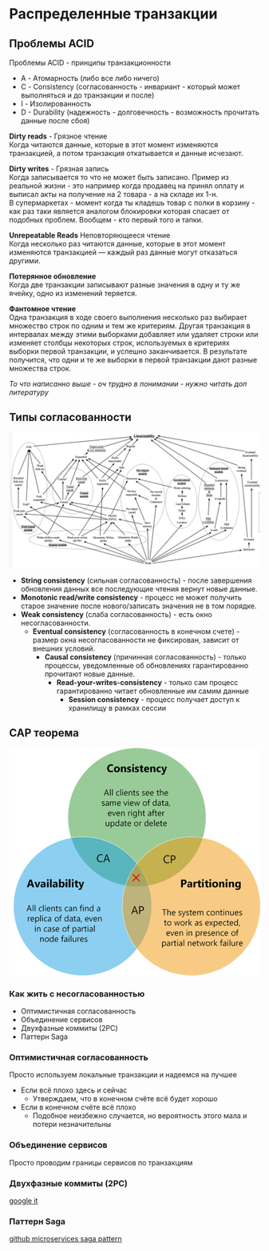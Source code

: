 # Распределенные транзакции
## Проблемы ACID
Проблемы ACID - принципы транзакционности
- A - Атомарность (либо все либо ничего)
- С - Consistency (согласованность - инвариант - который может выполняться и до транзакции и после)
- I - Изолированность
- D - Durability (надежность - долговечность - возможность прочитать данные после сбоя)

**Dirty reads** - Грязное чтение  
Когда читаются данные, которые в этот момент изменяются транзакцией, а потом транзакция откатывается и данные исчезают.  
  
**Dirty writes** - Грязная запись  
Когда записывается то что не может быть записано. Пример из реальной жизни - это например когда продавец на принял оплату и выписал акты на получение на 2 товара - а на складе их 1-н.  
В супермаркетах - момент когда ты кладешь товар с полки в корзину - как раз таки является аналогом блокировки которая спасает от подобных проблем. Вообщем - кто первый того и тапки.  
  
**Unrepeatable Reads** Неповторяющееся чтение  
Когда несколько раз читаются данные, которые в этот момент изменяются транзакцией — каждый раз данные могут отказаться другими.  
  
**Потерянное обновление**  
Когда две транзакции записывают разные значения в одну и ту же ячейку, одно из изменений теряется.  

**Фантомное чтение**  
Одна транзакция в ходе своего выполнения несколько раз выбирает множество строк по одним и тем же критериям. Другая транзакция в интервалах между этими выборками добавляет или удаляет строки или изменяет столбцы некоторых строк, используемых в критериях выборки первой транзакции, и успешно заканчивается. В результате получится, что одни и те же выборки в первой транзакции дают разные множества строк.  
  
_То что написанно выше - оч трудно в понимании - нужно читать доп литературу_

## Типы согласованности
![Типы согласованности](images/08-distributed%20transactions/linerizability.jpeg)

- **String consistency** (сильная согласованность) - после завершения обновления данных все последующие чтения вернут новые данные.
- **Monotonic read/write consistency** - процесс не может получить старое значение после нового/записать значения не в том порядке.
- **Weak consistency** (слаба согласованность) - есть окно несогласованности.
    - **Eventual consistency** (согласованность в конечном счете) - размер окна несогласованности не фиксирован, зависит от внешних условий.  
        - **Causal consistency** (причинная согласованность) - только процессы, уведомленные об обновлениях гарантированно прочитают новые данные.
            - **Read-your-writes-consistency** - только сам процесс гарантированно читает обновленные им самим данные
                - **Session consistency** - процесс получает доступ к хранилищу в рамках сессии

## CAP теорема
![CAP теорема](images/08-distributed%20transactions/CAP.png)

### Как жить с несогласованностью
- Оптимистичная согласованность
- Объединение сервисов
- Двухфазные коммиты (2PC)
- Паттерн Saga 

### Оптимистичная согласованность
Просто используем локальные транзакции и надеемся на лучшее
- Если всё плохо здесь и сейчас
    - Утверждаем, что в конечном счёте всё будет хорошо
- Если в конечном счёте всё плохо
    - Подобное неизбежно случается, но вероятность этого мала и
потери незначительны

### Объединение сервисов
Просто проводим границы сервисов по транзакциям

### Двухфазные коммиты (2PC)
[google it](https://www.google.com/search?q=%D0%B4%D0%B2%D1%83%D1%85%D1%84%D0%B0%D0%B7%D0%BD%D1%8B%D0%B9+%D0%BA%D0%BE%D0%BC%D0%BC%D0%B8%D1%82&newwindow=1&sxsrf=ALeKk00UQ3hivTIb3tJNiYhgiwDi7xNSww%3A1629188012417&ei=rG8bYYXuGIOMxc8P8daIgAs&oq=%D0%B4%D0%B2%D1%83%D1%85%D1%84%D0%B0%D0%B7%D0%BD%D1%8B%D0%B9+%D0%BA%D0%BE%D0%BC%D0%BC%D0%B8%D1%82&gs_lcp=Cgdnd3Mtd2l6EAMyBAgjECcyBAgjECcyBAgAEEMyBQgAEIAEMgYIABAWEB4yBggAEBYQHjoHCAAQRxCwA0oECEEYAFCnWFinWGDGXmgCcAJ4AIABbYgB0wGSAQMwLjKYAQCgAQHIAQjAAQE&sclient=gws-wiz&ved=0ahUKEwiF9IGmzrfyAhUDRvEDHXErArAQ4dUDCA4&uact=5)
### Паттерн Saga 
[github microservices saga pattern](microservices-saga-pattern)


